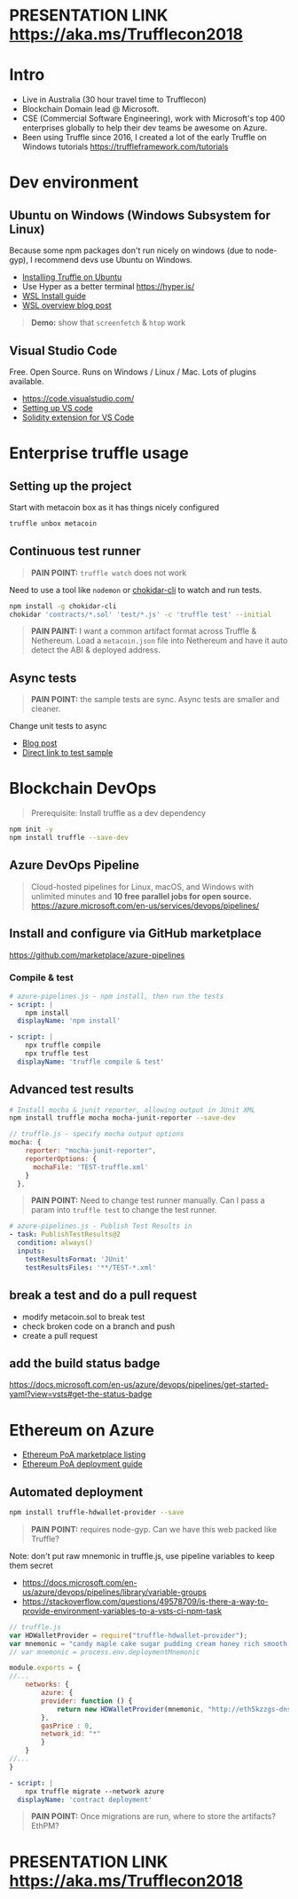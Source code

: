 # PRESENTATION LINK https://aka.ms/Trufflecon2018

# Intro
- Live in Australia (30 hour travel time to Trufflecon)
- Blockchain Domain lead @ Microsoft.
- CSE (Commercial Software Engineering), work with Microsoft's top 400 enterprises globally to help their dev teams be awesome on Azure.
- Been using Truffle since 2016, I created a lot of the early Truffle on Windows tutorials https://truffleframework.com/tutorials


# Dev environment

## Ubuntu on Windows (Windows Subsystem for Linux)
Because some npm packages don't run nicely on windows (due to node-gyp), I recommend devs use Ubuntu on Windows.

- [Installing Truffle on Ubuntu](https://davidburela.wordpress.com/2017/05/12/how-to-install-truffle-testrpc-on-ubuntu-or-windows-10-with-windows-subsystem-for-linux/)
- Use Hyper as a better terminal https://hyper.is/
- [WSL Install guide](https://docs.microsoft.com/en-us/windows/wsl/install-win10)
- [WSL overview blog post](https://blogs.msdn.microsoft.com/wsl/2016/04/22/windows-subsystem-for-linux-overview/)

> **Demo:** show that `screenfetch` & `htop` work


## Visual Studio Code
Free. Open Source. Runs on Windows / Linux / Mac. Lots of plugins available.

- https://code.visualstudio.com/
- [Setting up VS code](https://davidburela.wordpress.com/2016/11/18/configuring-visual-studio-code-for-ethereum-blockchain-development/)
- [Solidity extension for VS Code](https://marketplace.visualstudio.com/items?itemName=JuanBlanco.solidity)

# Enterprise truffle usage

## Setting up the project

Start with metacoin box as it has things nicely configured
``` bash
truffle unbox metacoin
```

## Continuous test runner
> **PAIN POINT:** `truffle watch` does not work

Need to use a tool like `nodemon` or [chokidar-cli](https://www.npmjs.com/package/chokidar-cli) to watch and run tests.
``` bash
npm install -g chokidar-cli
chokidar 'contracts/*.sol' 'test/*.js' -c 'truffle test' --initial
```

> **PAIN PAINT:** I want a common artifact format across Truffle & Nethereum. Load a `metacoin.json` file into Nethereum and have it auto detect the ABI & deployed address.

## Async tests
> **PAIN POINT:** the sample tests are sync. Async tests are smaller and cleaner.

Change unit tests to async
- [Blog post](https://davidburela.wordpress.com/2017/09/21/writing-truffle-tests-with-asyncawait/)
- [Direct link to test sample](https://github.com/DavidBurela/TruffleAsyncTests/blob/master/test/asyncmetacoin.js)

# Blockchain DevOps

> Prerequisite: Install truffle as a dev dependency
``` bash
npm init -y
npm install truffle --save-dev
```

## Azure DevOps Pipeline

> Cloud-hosted pipelines for Linux, macOS, and Windows with unlimited minutes and **10 free parallel jobs for open source.** https://azure.microsoft.com/en-us/services/devops/pipelines/

## Install and configure via GitHub marketplace
https://github.com/marketplace/azure-pipelines

### Compile & test

``` yaml
# azure-pipelines.js - npm install, then run the tests
- script: |
    npm install
  displayName: 'npm install'

- script: |
    npx truffle compile
    npx truffle test
  displayName: 'truffle compile & test'
```

## Advanced test results

``` bash
# Install mocha & junit reporter, allowing output in JUnit XML
npm install truffle mocha mocha-junit-reporter --save-dev
```

``` javascript
// truffle.js - specify mocha output options
mocha: {
    reporter: "mocha-junit-reporter",
    reporterOptions: {
      mochaFile: 'TEST-truffle.xml'
    }
  },
```

> **PAIN POINT:** Need to change test runner manually. Can I pass a param into `truffle test` to change the test runner.

``` yaml
# azure-pipelines.js - Publish Test Results in 
- task: PublishTestResults@2
  condition: always()
  inputs:
    testResultsFormat: 'JUnit'
    testResultsFiles: '**/TEST-*.xml' 
```

## break a test and do a pull request
- modify metacoin.sol to break test
- check broken code on a branch and push
- create a pull request

## add the build status badge
https://docs.microsoft.com/en-us/azure/devops/pipelines/get-started-yaml?view=vsts#get-the-status-badge

# Ethereum on Azure
- [Ethereum PoA marketplace listing](https://azuremarketplace.microsoft.com/en-us/marketplace/apps/microsoft-azure-blockchain.azure-blockchain-ethereum?tab=Overview)
- [Ethereum PoA deployment guide](https://docs.microsoft.com/en-us/azure/blockchain/templates/ethereum-poa-deployment)

## Automated deployment
``` bash
npm install truffle-hdwallet-provider --save
```
> **PAIN POINT:** requires node-gyp. Can we have this web packed like Truffle? 

Note: don't put raw mnemonic in truffle.js, use pipeline variables to keep them secret 
- https://docs.microsoft.com/en-us/azure/devops/pipelines/library/variable-groups
- https://stackoverflow.com/questions/49578709/is-there-a-way-to-provide-environment-variables-to-a-vsts-ci-npm-task

``` javascript
// truffle.js
var HDWalletProvider = require("truffle-hdwallet-provider");
var mnemonic = "candy maple cake sugar pudding cream honey rich smooth crumble sweet treat";
// var mnemonic = process.env.deploymentMnemonic

module.exports = {
//...
	networks: {
		azure: {
		provider: function () {
			return new HDWalletProvider(mnemonic, "http://eth5kzzgs-dns-reg1.westus.cloudapp.azure.com:8540", 0)
		},
		gasPrice : 0,
		network_id: "*"
		}
	}
//...
}
```

``` yaml
- script: |
    npx truffle migrate --network azure
  displayName: 'contract deployment'
```

> **PAIN POINT:** Once migrations are run, where to store the artifacts? EthPM?


# PRESENTATION LINK https://aka.ms/Trufflecon2018
